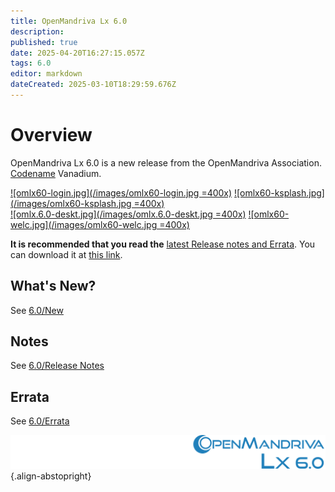 ```yaml
---
title: OpenMandriva Lx 6.0
description: 
published: true
date: 2025-04-20T16:27:15.057Z
tags: 6.0
editor: markdown
dateCreated: 2025-03-10T18:29:59.676Z
---
```


# Overview

OpenMandriva Lx 6.0 is a new release from the OpenMandriva Association. [Codename](/policies/codename) Vanadium.


[![omlx60-login.jpg](/images/omlx60-login.jpg =400x)](/images/omlx60-login.jpg) [![omlx60-ksplash.jpg](/images/omlx60-ksplash.jpg =400x)](/images/omlx60-ksplash.jpg)   
[![omlx.6.0-deskt.jpg](/images/omlx.6.0-deskt.jpg =400x)](/images/omlx.6.0-deskt.jpg) [![omlx60-welc.jpg](/images/omlx60-welc.jpg =400x)](/images/omlx60-welc.jpg) 


**It is recommended that you read the** [latest Release notes and Errata](https://wiki.openmandriva.org/distribution/releases/current).
You can download it at [this link](https://sourceforge.net/projects/openmandriva/files/release/6.0/).

## What's New?
See [6.0/New](/distribution/releases/omlx60/new)

## Notes
See [6.0/Release Notes](/distribution/releases/omlx60/notes)

## Errata
See [6.0/Errata](/distribution/releases/omlx60/errata)

![header-tr-60.svg](/assets/header-tr-60.svg){.align-abstopright}
